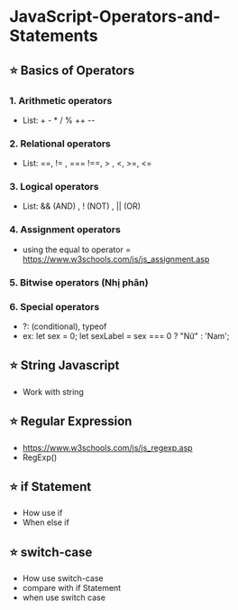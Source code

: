 # JavaScript-Operators-and-Statements

## ⭐ Basics of Operators

### 1. Arithmetic operators

- List:  + - * / %  ++ --

### 2. Relational operators

- List: ==, != , === !==, > , <, >=, <=

### 3. Logical operators

- List: && (AND) , ! (NOT) , || (OR)

### 4. Assignment operators

- using the equal to operator = <https://www.w3schools.com/js/js_assignment.asp>

### 5. Bitwise operators (Nhị phân)

### 6. Special operators

- ?: (conditional), typeof
- ex:
    let sex = 0;
    let sexLabel = sex === 0 ? "Nữ" : 'Nam';

## ⭐ String Javascript

- Work with string

## ⭐ Regular Expression

- <https://www.w3schools.com/js/js_regexp.asp>
- RegExp()

## ⭐ if Statement

- How use if
- When else if

## ⭐ switch-case

- How use switch-case
- compare with if Statement
- when use switch case

